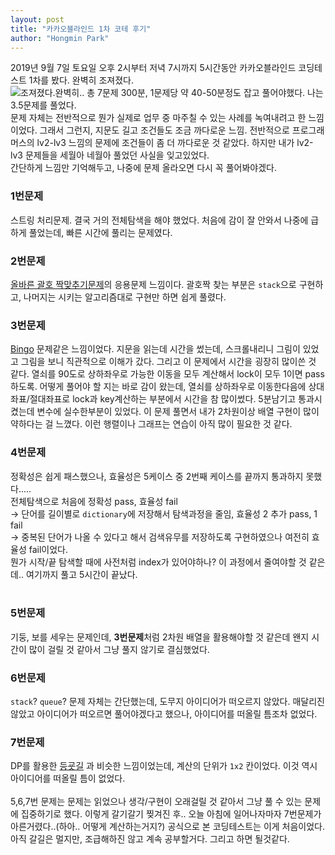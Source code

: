 ```yaml
---
layout: post
title: "카카오블라인드 1차 코테 후기"
author: "Hongmin Park"
---
```

2019년 9월 7일 토요일 오후 2시부터 저녁 7시까지 5시간동안 카카오블라인드 코딩테스트 1차를 봤다. 완벽히 조져졌다.<br>
![조져졌다.완벽히..](https://img.theqoo.net/img/HQiJC.jpg)
총 7문제 300분, 1문제당 약 40-50분정도 잡고 풀어야했다. 나는 3.5문제를 풀었다.<br>
문제 자체는 전반적으로 뭔가 실제로 업무 중 마주칠 수 있는 사례를 녹여내려고 한 느낌이었다. 그래서 그런지, 지문도 길고 조건들도 조금 까다로운 느낌.
전반적으로 프로그래머스의 lv2-lv3 느낌의 문제에 조건들이 좀 더 까다로운 것 같았다. 하지만 내가 lv2-lv3 문제들을 세월아 네월아 풀었던 사실을 잊고있었다.<br>
간단하게 느낌만 기억해두고, 나중에 문제 올라오면 다시 꼭 풀어봐야겠다.
### 1번문제
스트링 처리문제. 결국 거의 전체탐색을 해야 했었다. 처음에 감이 잘 안와서 나중에 급하게 풀었는데, 빠른 시간에 풀리는 문제였다.
### 2번문제
[올바른 괄호 짝맞추기문제](https://programmers.co.kr/learn/courses/30/lessons/12909)의 응용문제 느낌이다. 괄호짝 찾는 부분은 `stack`으로 구현하고, 나머지는 시키는 알고리즘대로 구현만 하면 쉽게 풀렸다.
### 3번문제
[Bingo](https://www.acmicpc.net/problem/2578) 문제같은 느낌이었다. 지문을 읽는데 시간을 썼는데, 스크롤내리니 그림이 있었고 그림을 보니 직관적으로 이해가 갔다. 그리고 이 문제에서 시간을 굉장히 많이쓴 것 같다. 
열쇠를 90도로 상하좌우로 가능한 이동을 모두 계산해서 lock이 모두 1이면 pass하도록. 어떻게 풀어야 할 지는 바로 감이 왔는데, 
열쇠를 상하좌우로 이동한다음에 상대좌표/절대좌표로 lock과 key계산하는 부분에서 시간을 참 많이썼다. 5분남기고 통과시켰는데 변수에 실수한부분이 있었다. 
이 문제 풀면서 내가 2차원이상 배열 구현이 많이 약하다는 걸 느꼈다. 이런 행렬이나 그래프는 연습이 아직 많이 필요한 것 같다.
### 4번문제
정확성은 쉽게 패스했으나, 효율성은 5케이스 중 2번째 케이스를 끝까지 통과하지 못했다.....<br>
전체탐색으로 처음에 정확성 pass, 효율성 fail <br>
-> 단어를 길이별로 `dictionary`에 저장해서 탐색과정을 줄임, 효율성 2 추가 pass, 1 fail <br>
-> 중복된 단어가 나올 수 있다고 해서 검색유무를 저장하도록 구현하였으나 여전히 효율성 fail이었다.<br>
뭔가 시작/끝 탐색할 때에 사전처럼 index가 있어야하나? 이 과정에서 줄여야할 것 같은데.. 여기까지 풀고 5시간이 끝났다.
<br><br>
### 5번문제
기둥, 보를 세우는 문제인데, **3번문제**처럼 2차원 배열을 활용해야할 것 같은데 왠지 시간이 많이 걸릴 것 같아서 그냥 풀지 않기로 결심했었다.
### 6번문제
`stack`? `queue`? 문제 자체는 간단했는데, 도무지 아이디어가 떠오르지 않았다. 매달리진 않았고 아이디어가 떠오르면 풀어야겠다고 했으나, 아이디어를 떠올릴 틈조차 없었다.
### 7번문제
DP를 활용한 [등굣길](https://programmers.co.kr/learn/courses/30/lessons/42898) 과 비슷한 느낌이었는데, 계산의 단위가 `1x2` 칸이었다. 이것 역시 아이디어를 떠올릴 틈이 없었다.
<br><br>
5,6,7번 문제는 문제는 읽었으나 생각/구현이 오래걸릴 것 같아서 그냥 풀 수 있는 문제에 집중하기로 했다. 이렇게 갈기갈기 찢겨진 후.. 오늘 아침에 일어나자마자 7번문제가 아른거렸다..(하아.. 어떻게 계산하는거지?) 공식으로 본 코딩테스트는 이게 처음이었다. 아직 갈길은 멀지만, 조급해하진 않고 계속 공부할거다. 그리고 하면 될것같다.
